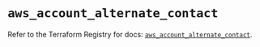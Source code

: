 # `aws_account_alternate_contact`

Refer to the Terraform Registry for docs: [`aws_account_alternate_contact`](https://registry.terraform.io/providers/hashicorp/aws/5.77.0/docs/resources/account_alternate_contact).
